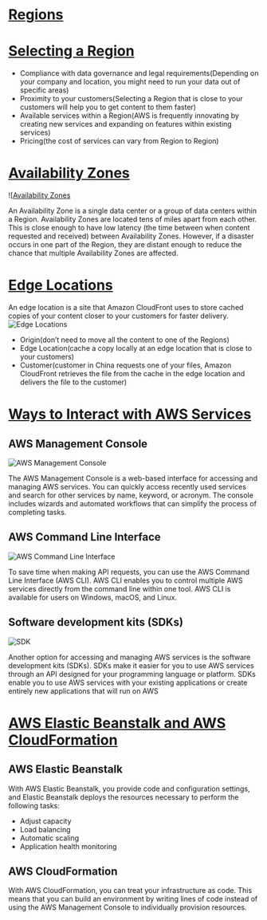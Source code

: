 # [Regions](https://www.coursera.org/learn/aws-cloud-practitioner-essentials/lecture/pXq5y/regions)
# [Selecting a Region](https://www.coursera.org/learn/aws-cloud-practitioner-essentials/supplement/TfxPi/selecting-a-region)
* Compliance with data governance and legal requirements(Depending on your company and location, you might need to run your data out of specific areas)
* Proximity to your customers(Selecting a Region that is close to your customers will help you to get content to them faster)
* Available services within a Region(AWS is frequently innovating by creating new services and expanding on features within existing services)
* Pricing(the cost of services can vary from Region to Region)
# [Availability Zones](https://www.coursera.org/learn/aws-cloud-practitioner-essentials/supplement/uYynk/availability-zones)
![[Availability Zones](https://d3c33hcgiwev3.cloudfront.net/imageAssetProxy.v1/4Nn3-avkQfeZ9_mr5IH3Qg_6ff859ac606549e492cfa32a46d95438_AZ1.png?expiry=1665446400000&hmac=UKQfhSX6IL0kMDnmLbDUXY4srXnsjsJHsQFg_yvnFwE)

An Availability Zone is a single data center or a group of data centers within a Region. Availability Zones are located tens of miles apart from each other. This is close enough to have low latency (the time between when content requested and received) between Availability Zones. However, if a disaster occurs in one part of the Region, they are distant enough to reduce the chance that multiple Availability Zones are affected.

# [Edge Locations](https://www.coursera.org/learn/aws-cloud-practitioner-essentials/supplement/zOomb/edge-locations)
An edge location is a site that Amazon CloudFront uses to store cached copies of your content closer to your customers for faster delivery.
![Edge Locations](https://d3c33hcgiwev3.cloudfront.net/imageAssetProxy.v1/-a9Jewz_SECvSXsM_4hArA_e79997e9255644d3ac232ea0bc3c5598_EdgeLocations1.png?expiry=1665446400000&hmac=vjfIdDVH-mI8crWbVtvAbU5KH9WPogU2NUrVPQYzmWc)

* Origin(don’t need to move all the content to one of the Regions)
* Edge Location(cache a copy locally at an edge location that is close to your customers)
* Customer(customer in China requests one of your files, Amazon CloudFront retrieves the file from the cache in the edge location and delivers the file to the customer)

# [Ways to Interact with AWS Services](https://www.coursera.org/learn/aws-cloud-practitioner-essentials/supplement/5GoWn/ways-to-interact-with-aws-services)
## AWS Management Console
![AWS Management Console](https://d3c33hcgiwev3.cloudfront.net/imageAssetProxy.v1/hF4BjX0NSgaeAY19DeoGRg_ee2edbfb776b4a28ab3930a9d53bec8f_Ways-to-interact1.png?expiry=1665446400000&hmac=AjD8vjso_V9Kmc-O5PGSIX-5ejaKRvb7MqDQLfOZ0_M)

The AWS Management Console is a web-based interface for accessing and managing AWS services. You can quickly access recently used services and search for other services by name, keyword, or acronym. The console includes wizards and automated workflows that can simplify the process of completing tasks.

## AWS Command Line Interface
![AWS Command Line Interface](https://d3c33hcgiwev3.cloudfront.net/imageAssetProxy.v1/bz4GteTiSZO-BrXk4nmTzA_f210f1b2c5d34d91850ff7ec52aebe05_Ways-to-interact2.png?expiry=1665446400000&hmac=KtFKeewM1psHtvECyBm832ooKVJ8yjimAOmP-ODz8nM)

To save time when making API requests, you can use the AWS Command Line Interface (AWS CLI). AWS CLI enables you to control multiple AWS services directly from the command line within one tool. AWS CLI is available for users on Windows, macOS, and Linux. 

## Software development kits (SDKs)
![SDK](https://d3c33hcgiwev3.cloudfront.net/imageAssetProxy.v1/elP4JbJ5RqiT-CWyeUaopw_9954e0abfd7547ba8001a55c3996dca4_Ways-to-interact3.png?expiry=1665446400000&hmac=wSTAVj2ckSONjtH4z6HH_Z15DUOL4jx4zwtBlRiATKQ)

Another option for accessing and managing AWS services is the software development kits (SDKs). SDKs make it easier for you to use AWS services through an API designed for your programming language or platform. SDKs enable you to use AWS services with your existing applications or create entirely new applications that will run on AWS

# [AWS Elastic Beanstalk and AWS CloudFormation](https://www.coursera.org/learn/aws-cloud-practitioner-essentials/supplement/UuoXx/aws-elastic-beanstalk-and-aws-cloudformation)

## AWS Elastic Beanstalk
With AWS Elastic Beanstalk, you provide code and configuration settings, and Elastic Beanstalk deploys the resources necessary to perform the following tasks:
* Adjust capacity
* Load balancing
* Automatic scaling
* Application health monitoring

## AWS CloudFormation
With AWS CloudFormation, you can treat your infrastructure as code. This means that you can build an environment by writing lines of code instead of using the AWS Management Console to individually provision resources.
